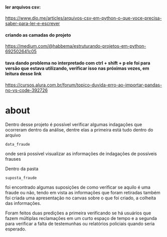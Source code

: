#### ler arquivos csv:
https://www.dio.me/articles/arquivos-csv-em-python-o-que-voce-precisa-saber-para-ler-e-escrever

#### criando as camadas do projeto
https://medium.com/@habbema/estruturando-projetos-em-python-692502641c05

#### tava dando problema no interpretado com ctrl + shift + p ele foi para versão que estava utilizando, verificar isso nas próximas vezes, em leitura desse link
 https://cursos.alura.com.br/forum/topico-duvida-erro-ao-importar-pandas-no-vs-code-392726

# about
Dentro desse projeto é possível verificar algumas indagações que ocorreram dentro da análise, dentre elas a primeira está tudo dentro do arquivo 
```
data_fraude
```
 onde será possível visualizar as informações de indagações de possíveis frauses


Dentro da pasta
```
suposta_fraude
```
foi encontrado algumas suposições de como verificar se aquilo é uma fraude ou não, tendo em vista as informações que foram retiradas também foi criada uma apresentação no canvas sobre o que foi criado, a colheita das informações. 

Foram feitos duas predições a primeira verificando se  há usuários que fazem múltiplas reclamações em um curto espaço de tempo e a segunda para verificar a falta de testemunhas ou relatórios policiais quando seria esperado.
